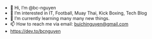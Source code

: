 - 👋 Hi, I’m @bc-nguyen
- 👀 I’m interested in IT, Football, Muay Thai, Kick Boxing, Tech Blog
- 🌱 I’m currently learning many many new things.
- 📫 How to reach me via email: buichinguyen@gmail.com
- https://dev.to/bcnguyen

<!---
bc-nguyen/bc-nguyen is a ✨ special ✨ repository because its `README.md` (this file) appears on your GitHub profile.
You can click the Preview link to take a look at your changes.
--->
